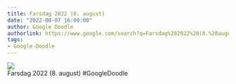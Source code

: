 ```yaml
---
title: Farsdag 2022 (8. august)
date: "2022-08-07 16:00:00"
author: Google Doodle
authorlink: https://www.google.com/search?q=Farsdag%202022%20(8.%20august)
tags:
- Google-Doodle
---
```

<img src="https://www.google.com/logos/doodles/2022/fathers-day-2022-august-08-6753651837109472-law.gif" referrerpolicy="no-referrer"><br>Farsdag 2022 (8. august) #GoogleDoodle
